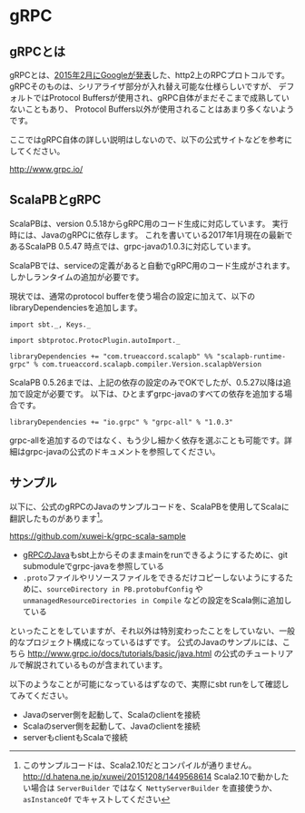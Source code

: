 # gRPC

## gRPCとは

gRPCとは、[2015年2月にGoogleが発表](http://googledevjp.blogspot.jp/2015/03/http2-rpc-grpc.html)した、http2上のRPCプロトコルです。
gRPCそのものは、シリアライザ部分が入れ替え可能な仕様らしいですが、
デフォルトではProtocol Buffersが使用され、gRPC自体がまだそこまで成熟していないこともあり、
Protocol Buffers以外が使用されることはあまり多くないようです。

ここではgRPC自体の詳しい説明はしないので、以下の公式サイトなどを参考にしてください。

http://www.grpc.io/

## ScalaPBとgRPC

ScalaPBは、version 0.5.18からgRPC用のコード生成に対応しています。
実行時には、JavaのgRPCに依存します。
これを書いている2017年1月現在の最新であるScalaPB 0.5.47 時点では、grpc-javaの1.0.3に対応しています。

ScalaPBでは、serviceの定義があると自動でgRPC用のコード生成がされます。
しかしランタイムの追加が必要です。

現状では、通常のprotocol bufferを使う場合の設定に加えて、以下のlibraryDependenciesを追加します。

```tut:invisible
import sbt._, Keys._

import sbtprotoc.ProtocPlugin.autoImport._
```

```tut:silent
libraryDependencies += "com.trueaccord.scalapb" %% "scalapb-runtime-grpc" % com.trueaccord.scalapb.compiler.Version.scalapbVersion
```

ScalaPB 0.5.26までは、上記の依存の設定のみでOKでしたが、0.5.27以降は追加で設定が必要です。
以下は、ひとまずgrpc-javaのすべての依存を追加する場合です。

```tut:silent
libraryDependencies += "io.grpc" % "grpc-all" % "1.0.3"
```

grpc-allを追加するのではなく、もう少し細かく依存を選ぶことも可能です。詳細はgrpc-javaの公式のドキュメントを参照してください。

## サンプル

以下に、公式のgRPCのJavaのサンプルコードを、ScalaPBを使用してScalaに翻訳したものがあります[^scala-version]。

https://github.com/xuwei-k/grpc-scala-sample

- [gRPCのJava](https://github.com/grpc/grpc-java/)もsbt上からそのままmainをrunできるようにするために、git submoduleでgrpc-javaを参照している
- `.proto`ファイルやリソースファイルをできるだけコピーしないようにするために、`sourceDirectory in PB.protobufConfig` や `unmanagedResourceDirectories in Compile` などの設定をScala側に追加している

といったことをしていますが、それ以外は特別変わったことをしていない、一般的なプロジェクト構成になっているはずです。
公式のJavaのサンプルには、こちら http://www.grpc.io/docs/tutorials/basic/java.html の公式のチュートリアルで解説されているものが含まれています。

以下のようなことが可能になっているはずなので、実際にsbt runをして確認してみてください。

- Javaのserver側を起動して、Scalaのclientを接続
- Scalaのserver側を起動して、Javaのclientを接続
- serverもclientもScalaで接続


[^scala-version]: このサンプルコードは、Scala2.10だとコンパイルが通りません。 http://d.hatena.ne.jp/xuwei/20151208/1449568614 Scala2.10で動かしたい場合は `ServerBuilder` ではなく `NettyServerBuilder` を直接使うか、`asInstanceOf` でキャストしてください
